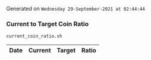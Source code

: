 Generated on `Wednesday 29-September-2021 at 02:44:44`

### Current to Target Coin Ratio
`current_coin_ratio.sh`

Date|Current|Target|Ratio
---|---|---|---
